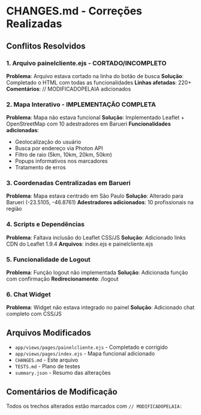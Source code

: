 # CHANGES.md - Correções Realizadas

## Conflitos Resolvidos

### 1. Arquivo painelcliente.ejs - CORTADO/INCOMPLETO
**Problema**: Arquivo estava cortado na linha do botão de busca
**Solução**: Completado o HTML com todas as funcionalidades
**Linhas afetadas**: 220+
**Comentários**: // MODIFICADOPELAIA adicionados

### 2. Mapa Interativo - IMPLEMENTAÇÃO COMPLETA
**Problema**: Mapa não estava funcional
**Solução**: Implementado Leaflet + OpenStreetMap com 10 adestradores em Barueri
**Funcionalidades adicionadas**:
- Geolocalização do usuário
- Busca por endereço via Photon API
- Filtro de raio (5km, 10km, 20km, 50km)
- Popups informativos nos marcadores
- Tratamento de erros

### 3. Coordenadas Centralizadas em Barueri
**Problema**: Mapa estava centrado em São Paulo
**Solução**: Alterado para Barueri (-23.5105, -46.8761)
**Adestradores adicionados**: 10 profissionais na região

### 4. Scripts e Dependências
**Problema**: Faltava inclusão do Leaflet CSS/JS
**Solução**: Adicionado links CDN do Leaflet 1.9.4
**Arquivos**: index.ejs e painelcliente.ejs

### 5. Funcionalidade de Logout
**Problema**: Função logout não implementada
**Solução**: Adicionada função com confirmação
**Redirecionamento**: /logout

### 6. Chat Widget
**Problema**: Widget não estava integrado no painel
**Solução**: Adicionado chat completo com CSS/JS

## Arquivos Modificados
- `app/views/pages/painelcliente.ejs` - Completado e corrigido
- `app/views/pages/index.ejs` - Mapa funcional adicionado
- `CHANGES.md` - Este arquivo
- `TESTS.md` - Plano de testes
- `summary.json` - Resumo das alterações

## Comentários de Modificação
Todos os trechos alterados estão marcados com `// MODIFICADOPELAIA:`